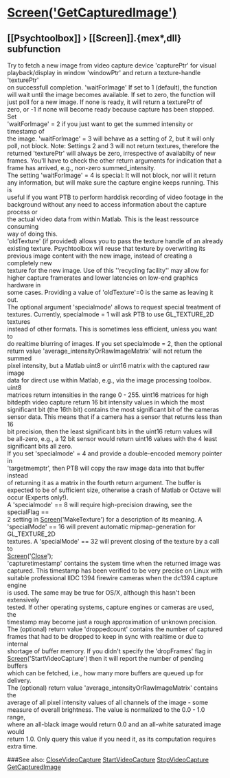 # [Screen('GetCapturedImage')](Screen-GetCapturedImage) 
## [[Psychtoolbox]] &#8250; [[Screen]].{mex*,dll} subfunction


Try to fetch a new image from video capture device 'capturePtr' for visual  
playback/display in window 'windowPtr' and return a texture-handle 'texturePtr'  
on successfull completion. 'waitForImage' If set to 1 (default), the function  
will wait until the image becomes available. If set to zero, the function will  
just poll for a new image. If none is ready, it will return a texturePtr of  
zero, or -1 if none will become ready because capture has been stopped. Set  
'waitForImage' = 2 if you just want to get the summed intensity or timestamp of  
the image. 'waitForImage' = 3 will behave as a setting of 2, but it will only  
poll, not block. Note: Settings 2 and 3 will not return textures, therefore the  
returned 'texturePtr' will always be zero, irrespective of availabilty of new  
frames. You'll have to check the other return arguments for indication that a  
frame has arrived, e.g., non-zero summed\_intensity.  
The setting 'waitForImage' = 4 is special: It will not block, nor will it return  
any information, but will make sure the capture engine keeps running. This is  
useful if you want PTB to perform harddisk recording of video footage in the  
background without any need to access information about the capture process or  
the actual video data from within Matlab. This is the least ressource consuming  
way of doing this.  
'oldTexture' (if provided) allows you to pass the texture handle of an already  
existing texture. Psychtoolbox will reuse that texture by overwriting its  
previous image content with the new image, instead of creating a completely new  
texture for the new image. Use of this ''recycling facility'' may allow for  
higher capture framerates and lower latencies on low-end graphics hardware in  
some cases. Providing a value of 'oldTexture'=0 is the same as leaving it out.  
The optional argument 'specialmode' allows to request special treatment of  
textures. Currently, specialmode = 1 will ask PTB to use GL\_TEXTURE\_2D textures  
instead of other formats. This is sometimes less efficient, unless you want to  
do realtime blurring of images. If you set specialmode = 2, then the optional  
return value 'average\_intensityOrRawImageMatrix' will not return the summed  
pixel intensity, but a Matlab uint8 or uint16 matrix with the captured raw image  
data for direct use within Matlab, e.g., via the image processing toolbox. uint8  
matrices return intensities in the range 0 - 255. uint16 matrices for high  
bitdepth video capture return 16 bit intensity values in which the most  
significant bit (the 16th bit) contains the most significant bit of the cameras  
sensor data. This means that if a camera has a sensor that returns less than 16  
bit precision, then the least significant bits in the uint16 return values will  
be all-zero, e.g., a 12 bit sensor would return uint16 values with the 4 least  
significant bits all zero.  
If you set 'specialmode' = 4 and provide a double-encoded memory pointer in  
'targetmemptr', then PTB will copy the raw image data into that buffer instead  
of returning it as a matrix in the fourth return argument. The buffer is  
expected to be of sufficient size, otherwise a crash of Matlab or Octave will  
occur (Experts only!).  
A 'specialmode' == 8 will require high-precision drawing, see the specialFlag ==  
2 setting in [Screen](Screen)('MakeTexture') for a description of its meaning. A  
'specialMode' == 16 will prevent automatic mipmap-generation for GL\_TEXTURE\_2D  
textures. A 'specialMode' == 32 will prevent closing of the texture by a call to  
[Screen](Screen)('[Close](Close)');  
'capturetimestamp' contains the system time when the returned image was  
captured. This timestamp has been verified to be very precise on Linux with  
suitable professional IIDC 1394 firewire cameras when the dc1394 capture engine  
is used. The same may be true for OS/X, although this hasn't been extensively  
tested. If other operating systems, capture engines or cameras are used, the  
timestamp may become just a rough approximation of unknown precision.  
The (optional) return value 'droppedcount' contains the number of captured  
frames that had to be dropped to keep in sync with realtime or due to internal  
shortage of buffer memory. If you didn't specify the 'dropFrames' flag in  
[Screen](Screen)('StartVideoCapture') then it will report the number of pending buffers  
which can be fetched, i.e., how many more buffers are queued up for delivery.  
The (optional) return value 'average\_intensityOrRawImageMatrix' contains the  
average of all pixel intensity values of all channels of the image - some  
measure of overall brightness. The value is normalized to the 0.0 - 1.0 range,  
where an all-black image would return 0.0 and an all-white saturated image would  
return 1.0. Only query this value if you need it, as its computation requires  
extra time.  


###See also:
[CloseVideoCapture](Screen-CloseVideoCapture) [StartVideoCapture](Screen-StartVideoCapture) [StopVideoCapture](Screen-StopVideoCapture) [GetCapturedImage](Screen-GetCapturedImage)
